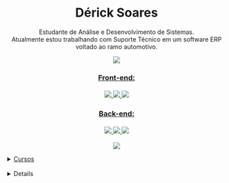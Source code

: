 <h1 align='center'>
  Dérick Soares
</h1>

<p align='center'>
  Estudante de Análise e Desenvolvimento de Sistemas.
  <br>
  Atualmente estou trabalhando com Suporte Técnico em um software ERP voltado ao ramo automotivo.
</p>

<p align='center'>
  <a href="https://www.linkedin.com/in/deeerick/" target="_blank">
    <img src="https://img.shields.io/badge/linkedin-%230077B5.svg?&style=for-the-badge&logo=linkedin&logoColor=white" />
</p>

<h3 align='center'>
  Front-end:
  <br>
  <br>
  <img src="https://img.shields.io/badge/HTML5-E34F26?style=for-the-badge&logo=html5&logoColor=white"/>
  <img src="https://img.shields.io/badge/CSS3-1572B6?style=for-the-badge&logo=css3&logoColor=white"/>
  <img src="https://img.shields.io/badge/Bootstrap-563D7C?style=for-the-badge&logo=bootstrap&logoColor=white"/>
</h3>

<h3 align='center'>
  Back-end:
  <br>
  <br>
  <img src="https://img.shields.io/badge/Python-14354C?style=for-the-badge&logo=python&logoColor=white"/>
  <img src="https://img.shields.io/badge/MySQL-005C84?style=for-the-badge&logo=mysql&logoColor=white"/>
  <img src="https://img.shields.io/badge/PHP-777BB4?style=for-the-badge&logo=php&logoColor=white"/>
</h3>

<p align='center'>
  <a href="#">
  <img src="https://github-readme-stats.vercel.app/api?username=deeerick&show_icons=true&count_private=true&theme=dark"/>
 </p>
  
  <details>
  <summary>Cursos</summary>
   
   - #### **Análise e Desenvolvimento de Sistemas** - 2022 - 2024
   - #### **Introdução ao HTML e CSS** - 2022
   - #### **Introdução ao BootStrap** - 2022
   - #### **Introdução ao JavaScript** - 2023
   - #### **Introdução ao PHP** - 2023
   - #### **Introdução ao Python** - 2023
  
  </details>
  
  <br>
  
  <details>
  <summary>Projetos</summary>
   
   - #### **Login e Cadastro** - https://tela-login-cadastro.netlify.app/
   - #### **Galeria de Arte** - https://galeria-art.netlify.app/
  
  </details>
